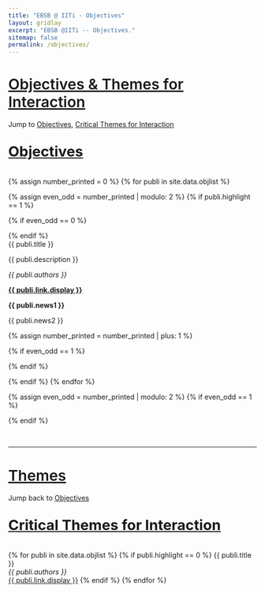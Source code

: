 ```yaml
---
title: "EBSB @ IITi - Objectives"
layout: gridlay
excerpt: "EBSB @IITi -- Objectives."
sitemap: false
permalink: /objectives/
---
```



# <ins style="font-size: 30px; font-weight:600">Objectives & Themes for Interaction</ins>
Jump to [Objectives](#objectives), [Critical Themes for Interaction](#themes)

## <ins style="font-size: 29px;">Objectives</ins>
<br>
{% assign number_printed = 0 %}
{% for publi in site.data.objlist %}

{% assign even_odd = number_printed | modulo: 2 %}
{% if publi.highlight == 1 %}

{% if even_odd == 0 %}
<div class="row">
{% endif %}

<div class="col-sm-12 clearfix">
 <div class="well">
  <pubtit>{{ publi.title }}</pubtit>
  <p>{{ publi.description }}</p>
  <p><em>{{ publi.authors }}</em></p>
  <p><strong><a href="{{ publi.link.url }}">{{ publi.link.display }}</a></strong></p>
  <p class="text-danger"><strong> {{ publi.news1 }}</strong></p>
  <p> {{ publi.news2 }}</p>
 </div>
</div>

{% assign number_printed = number_printed | plus: 1 %}

{% if even_odd == 1 %}
</div>
{% endif %}

{% endif %}
{% endfor %}

{% assign even_odd = number_printed | modulo: 2 %}
{% if even_odd == 1 %}
</div>
{% endif %}

<p> &nbsp; </p>

<hr>

# <ins style="font-size: 30px; font-weight:600">Themes</ins>
Jump back to [Objectives](#objectives)
## <ins style="font-size: 29px;">Critical Themes for Interaction</ins>
<br>
<div class="col-sm-12 clearfix">
 <div class="well">
{% for publi in site.data.objlist %}
{% if publi.highlight == 0 %}
  {{ publi.title }} <br />
  <em>{{ publi.authors }} </em><br /><a href="{{ publi.link.url }}">{{ publi.link.display }}</a>
{% endif %}
{% endfor %}
</div>
</div>
